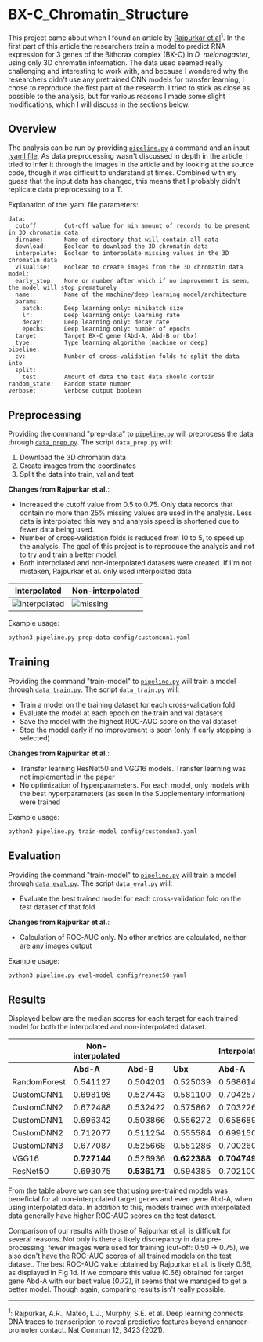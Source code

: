 # BX-C_Chromatin_Structure

This project came about when I found an article by [Rajpurkar et al](https://www.nature.com/articles/s41467-021-23831-4#Sec2)<sup>1</sup>.
In the first part of this article the researchers train a model to predict RNA expression for 3 genes of the Bithorax complex (BX-C) in *D. melanogaster*, using
only 3D chromatin information. The data used seemed really challenging and interesting to work with, and because I wondered why the researchers didn't use any
pretrained CNN models for transfer learning, I chose to reproduce the first part of the research. I tried to stick as close as possible to the analysis, but
for various reasons I made some slight modifications, which I will discuss in the sections below.

## Overview

The analysis can be run by providing [`pipeline.py`](https://github.com/Marmzy/BX-C_Chromatin_Structure/blob/master/pipeline.py) a command and an input
[.yaml file](https://github.com/Marmzy/BX-C_Chromatin_Structure/tree/master/config). As data preprocessing wasn't discussed in depth in the article, I tried
to infer it through the images in the article and by looking at the source code, though it was difficult to understand at times. Combined with my guess that the
input data has changed, this means that I probably didn't replicate data preprocessing to a T.

Explanation of the .yaml file parameters:

```
data:
  cutoff:       Cut-off value for min amount of records to be present in 3D chromatin data
  dirname:      Name of directory that will contain all data
  download:     Boolean to download the 3D chromatin data
  interpolate:  Boolean to interpolate missing values in the 3D chromatin data
  visualise:    Boolean to create images from the 3D chromatin data
model:
  early_stop:   None or number after which if no improvement is seen, the model will stop prematurely
  name:         Name of the machine/deep learning model/architecture
  params:
    batch:      Deep learning only: minibatch size
    lr:         Deep learning only: learning rate
    decay:      Deep learning only: decay rate
    epochs:     Deep learning only: number of epochs
  target:       Target BX-C gene (Abd-A, Abd-B or Ubx)
  type:         Type learning algorithm (machine or deep)
pipeline:
  cv:           Number of cross-validation folds to split the data into
  split:
    test:       Amount of data the test data should contain
random_state:   Random state number
verbose:        Verbose output boolean
```

## Preprocessing

Providing the command "prep-data" to [`pipeline.py`](https://github.com/Marmzy/BX-C_Chromatin_Structure/blob/master/pipeline.py) will preprocess the data through
[`data_prep.py`](https://github.com/Marmzy/BX-C_Chromatin_Structure/blob/master/src/data_prep.py). The script `data_prep.py` will:

1. Download the 3D chromatin data
2. Create images from the coordinates
3. Split the data into train, val and test

**Changes from Rajpurkar et al.**:

- Increased the cutoff value from 0.5 to 0.75. Only data records that contain no more than 25% missing values are used in the analysis. Less data is interpolated
this way and analysis speed is shortened due to fewer data being used.
- Number of cross-validation folds is reduced from 10 to 5, to speed up the analysis. The goal of this project is to reproduce the analysis and not to try and
train a better model.
- Both interpolated and non-interpolated datasets were created. If I'm not mistaken, Rajpurkar et al. only used interpolated data


| Interpolated | Non-interpolated |
| --- | --- |
| ![interpolated](https://github.com/Marmzy/BX-C_Chromatin_Structure/blob/master/data/raw/images/interpolate/A_2.png) | ![missing](https://github.com/Marmzy/BX-C_Chromatin_Structure/blob/master/data/raw/images/missing/A_2.png) |

Example usage:
```bash
python3 pipeline.py prep-data config/customcnn1.yaml
```

## Training

Providing the command "train-model" to [`pipeline.py`](https://github.com/Marmzy/BX-C_Chromatin_Structure/blob/master/pipeline.py) will train a model through
[`data_train.py`](https://github.com/Marmzy/BX-C_Chromatin_Structure/blob/master/src/data_train.py). The script `data_train.py` will:

- Train a model on the training dataset for each cross-validation fold
- Evaluate the model at each epoch on the train and val datasets
- Save the model with the highest ROC-AUC score on the val dataset
- Stop the model early if no improvement is seen (only if early stopping is selected)

**Changes from Rajpurkar et al.**:

- Transfer learning ResNet50 and VGG16 models. Transfer learning was not implemented in the paper
- No optimization of hyperparameters. For each model, only models with the best hyperparameters (as seen in the Supplementary information) were trained

Example usage:
```bash
python3 pipeline.py train-model config/customdnn3.yaml
```

## Evaluation

Providing the command "train-model" to [`pipeline.py`](https://github.com/Marmzy/BX-C_Chromatin_Structure/blob/master/pipeline.py) will train a model through
[`data_eval.py`](https://github.com/Marmzy/BX-C_Chromatin_Structure/blob/master/src/data_eval.py). The script `data_eval.py` will:

- Evaluate the best trained model for each cross-validation fold on the test dataset of that fold

**Changes from Rajpurkar et al.**:

- Calculation of ROC-AUC only. No other metrics are calculated, neither are any images output

Example usage:
```bash
python3 pipeline.py eval-model config/resnet50.yaml
```

## Results

Displayed below are the median scores for each target for each trained model for both the interpolated and non-interpolated dataset.

|  | Non-interpolated |  |  | Interpolated |  |  |
| --- | --- | --- | --- | --- | --- | --- |
|  | **Abd-A** | **Abd-B** | **Ubx** | **Abd-A** | **Abd-B** | **Ubx** |
| RandomForest | 0.541127 | 0.504201 | 0.525039	| 0.568614 | 0.519050	| 0.574500 |
| CustomCNN1 | 0.698198 | 0.527443 | 0.581100	| 0.704257 | 0.572333	| **0.635181** |
| CustomCNN2 | 0.672488 | 0.532422 | 0.575862	| 0.703226 | **0.585461**	| 0.626362 |
| CustomDNN1 | 0.696342 | 0.503866 | 0.556272	| 0.658689 | 0.564365	| 0.553744 |
| CustomDNN2 | 0.712077 | 0.511254 | 0.555584	| 0.699150 | 0.553084	| 0.591043 |
| CustomDNN3 | 0.677087 | 0.525668 | 0.551286 | 0.700260 | 0.559621	| 0.561398 |
| VGG16 | **0.727144** | 0.526936	| **0.622388** | **0.704749** | 0.571844 | 0.605690 |
| ResNet50 | 0.693075 | **0.536171** | 0.594385 | 0.702100 | 0.555384 | 0.615282 |

From the table above we can see that using pre-trained models was beneficial for all non-interpolated target genes and even gene Abd-A, when using interpolated
data. In addition to this, models trained with interpolated data generally have higher ROC-AUC scores on the test dataset.

Comparison of our results with those of Rajpurkar et al. is difficult for several reasons. Not only is there a likely discrepancy in data pre-processing, fewer
images were used for training (cut-off: 0.50 -> 0.75), we also don't have the ROC-AUC scores of all trained models on the test dataset. The best ROC-AUC value
obtained by Rajpurkar et al. is likely 0.66, as displayed in Fig 1d. If we compare this value (0.66) obtained for target gene Abd-A with our best value (0.72), it seems that we managed to get a better model. Though again, comparing results isn't really possible.

---

<sup>1</sup>: Rajpurkar, A.R., Mateo, L.J., Murphy, S.E. et al. Deep learning connects DNA traces to transcription to reveal predictive features beyond enhancer–promoter contact. Nat Commun 12, 3423 (2021).
